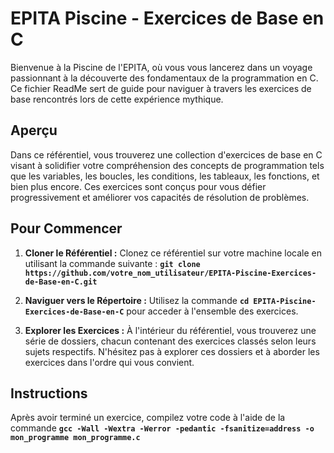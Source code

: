 # EPITA Piscine - Exercices de Base en C

Bienvenue à la Piscine de l'EPITA, où vous vous lancerez dans un voyage passionnant à la découverte des fondamentaux de la programmation en C. Ce fichier ReadMe sert de guide pour naviguer à travers les exercices de base rencontrés lors de cette expérience mythique.

## Aperçu
Dans ce référentiel, vous trouverez une collection d'exercices de base en C visant à solidifier votre compréhension des concepts de programmation tels que les variables, les boucles, les conditions, les tableaux, les fonctions, et bien plus encore. Ces exercices sont conçus pour vous défier progressivement et améliorer vos capacités de résolution de problèmes.

## Pour Commencer
1. **Cloner le Référentiel :**
   Clonez ce référentiel sur votre machine locale en utilisant la commande suivante : **`git clone https://github.com/votre_nom_utilisateur/EPITA-Piscine-Exercices-de-Base-en-C.git`**

2. **Naviguer vers le Répertoire :**
   Utilisez la commande **`cd EPITA-Piscine-Exercices-de-Base-en-C`** pour acceder à l'ensemble des exercices.

3. **Explorer les Exercices :**
À l'intérieur du référentiel, vous trouverez une série de dossiers, chacun contenant des exercices classés selon leurs sujets respectifs. N'hésitez pas à explorer ces dossiers et à aborder les exercices dans l'ordre qui vous convient.

## Instructions
Après avoir terminé un exercice, compilez votre code à l'aide de la commande **`gcc -Wall -Wextra -Werror -pedantic -fsanitize=address -o mon_programme mon_programme.c`**
